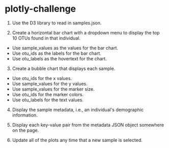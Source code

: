 # plotly-challenge
 
1. Use the D3 library to read in samples.json.

2. Create a horizontal bar chart with a dropdown menu to display the top 10 OTUs found in that individual.

 * Use sample_values as the values for the bar chart.
 * Use otu_ids as the labels for the bar chart.
 * Use otu_labels as the hovertext for the chart.
 
3. Create a bubble chart that displays each sample.

 * Use otu_ids for the x values.
 * Use sample_values for the y values.
 * Use sample_values for the marker size.
 * Use otu_ids for the marker colors.
 * Use otu_labels for the text values.
 
4. Display the sample metadata, i.e., an individual's demographic information.

5. Display each key-value pair from the metadata JSON object somewhere on the page.

6. Update all of the plots any time that a new sample is selected.
